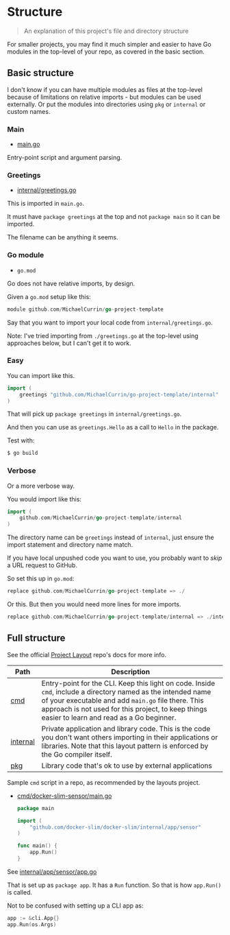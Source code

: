 # Structure
> An explanation of this project's file and directory structure

For smaller projects, you may find it much simpler and easier to have Go modules in the top-level of your repo, as covered in the basic section.


## Basic structure

I don't know if you can have multiple modules as files at the top-level because of limitations on relative imports - but modules can be used externally. Or put the modules into directories using `pkg` or `internal` or custom names.

### Main

- [main.go](/main.go)

Entry-point script and argument parsing.

### Greetings

- [internal/greetings.go](/internal/greetings.go)

This is imported in `main.go`.

It must have `package greetings` at the top and not `package main` so it can be imported.

The filename can be anything it seems.

### Go module

- `go.mod`

Go does not have relative imports, by design.

Given a `go.mod` setup like this:

```go
module github.com/MichaelCurrin/go-project-template
```

Say that you want to import your local code from `internal/greetings.go`.

Note: I've tried importing from `./greetings.go` at the top-level using approaches below, but I can't get it to work.

### Easy

You can import like this.

```go
import (
	greetings "github.com/MichaelCurrin/go-project-template/internal"
)
```

That will pick up `package greetings` in `internal/greetings.go`.

And then you can use as `greetings.Hello` as a call to `Hello` in the package.

Test with:

```sh
$ go build
```

### Verbose

Or a more verbose way.

You would import like this:

```go
import (
    github.com/MichaelCurrin/go-project-template/internal
)
```

The directory name can be `greetings` instead of `internal`, just ensure the import statement and directory name match.

If you have local unpushed code you want to use, you probably want to _skip_ a URL request to GitHub.

So set this up in `go.mod`:

```go
replace github.com/MichaelCurrin/go-project-template => ./
```

Or this. But then you would need more lines for more imports.

```go
replace github.com/MichaelCurrin/go-project-template/internal => ./internal
```


## Full structure

See the official [Project Layout](https://github.com/golang-standards/project-layout#go-directories) repo's docs for more info.

| Path                  | Description                                                                                                                                                                                                                                                           |
| --------------------- | --------------------------------------------------------------------------------------------------------------------------------------------------------------------------------------------------------------------------------------------------------------------- |
| [cmd](/cmd/)          | Entry-point for the CLI. Keep this light on code. Inside `cmd`, include a directory named as the intended name of your executable and add `main.go` file there. This approach is not used for this project, to keep things easier to learn and read as a Go beginner. |
| [internal](/internal) | Private application and library code. This is the code you don't want others importing in their applications or libraries. Note that this layout pattern is enforced by the Go compiler itself.                                                                       |
| [pkg](/pkg/)          | Library code that's ok to use by external applications                                                                                                                                                                                                                |
Sample `cmd` script in a repo, as recommended by the layouts project.

- [cmd/docker-slim-sensor/main.go](https://github.com/docker-slim/docker-slim/blob/master/cmd/docker-slim-sensor/main.go)
    ```go
    package main

    import (
        "github.com/docker-slim/docker-slim/internal/app/sensor"
    )

    func main() {
        app.Run()
    }
    ```

See [internal/app/sensor/app.go](https://github.com/docker-slim/docker-slim/blob/master/internal/app/sensor/app.go)

That is set up as `package app`. It has a `Run` function. So that is how `app.Run()` is called.

Not to be confused with setting up a CLI app as:

```go
app := &cli.App{}
app.Run(os.Args)
```
